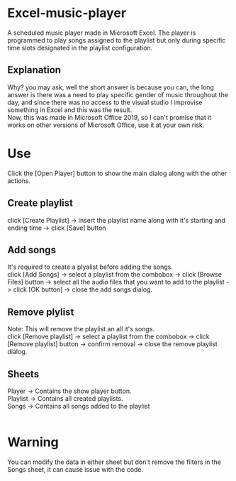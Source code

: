 # Excel-music-player
A scheduled music player made in Microsoft Excel. The player is programmed to play songs assigned to the playlist but only during specific time slots designated in the playlist configuration.

## Explanation
Why? you may ask, well the short answer is because you can, the long answer is there was a need to play specific gender of music throughout the day, and since there was no access to the visual studio I improvise something in Excel and this was the result.<br />
Now, this was made in Microsoft Office 2019, so I can't promise that it works on other versions of Microsoft Office, use it at your own risk.

# Use
Click the [Open Player] button to show the main dialog along with the other actions.

## Create playlist
click [Create Playlist] -> insert the playlist name along with it's starting and ending time -> click [Save] button

## Add songs
It's required to create a plyalist before adding the songs.<br />
click [Add Songs] -> select a playlist from the combobox -> click [Browse Files] button -> select all the audio files that you want to add to the playlist -> click [OK button] -> close the add songs dialog.

## Remove plylist
Note: This will remove the playlist an all it's songs.<br />
click [Remove playlist] -> select a playlist from the combobox -> click [Remove playlist] button -> confirm removal ->  close the remove playlist dialog.

## Sheets
Player -> Contains the show player button.<br />
Playlist -> Contains all created playlists.<br />
Songs -> Contains all songs added to the playlist<br />
<br />

# Warning
You can modify the data in either sheet but don't remove the filters in the Songs sheet, it can cause issue with the code.
